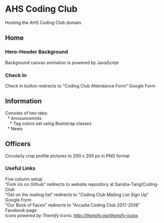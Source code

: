 # AHS Coding Club
  Hosting the AHS Coding Club domain.
## Home
### Hero-Header Background
  Background canvas animation is powered by JavaScript
### Check In
  Check In button redirects to "Coding Club Attendance Form" Google Form
## Information
  Consists of two tabs:  
    * Announcemnts  
      * Tag colors set using Bootstrap classes  
    * News
## Officers
  Circularly crop profile pictures to 200 x 200 px in PNG format
### Useful Links
  Five column setup  
  "Fork Us on Github" redirects to website repository at Sandra-Tang/Coding-Club  
  "Get on the mailing list" redirects to "Coding Club Mailing List Sign Up" Google Form  
  "Our Book of Faces" redirects to "Arcadia Coding Club 2017-2018" Facebook page  
  _Icons powered by Themify Icons: http://themify.me/themify-icons_  
